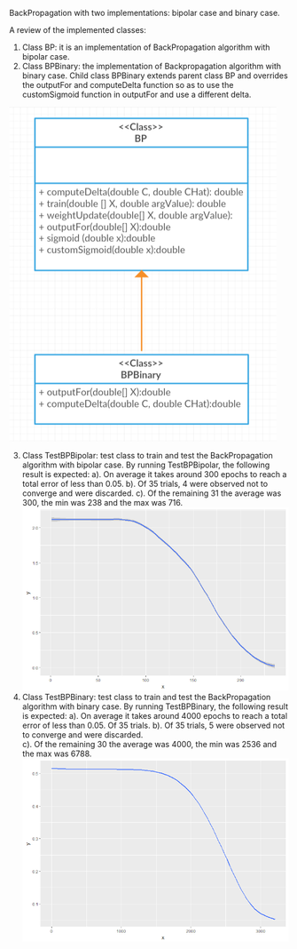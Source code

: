 BackPropagation with two implementations: bipolar case and binary case.

A review of the implemented classes:
1. Class BP: it is an implementation of BackPropagation algorithm with bipolar case.  
2. Class BPBinary: the implementation of Backpropagation algorithm with binary case. 
                 Child class BPBinary extends parent class BP and overrides the outputFor and computeDelta function so as to use the 
                 customSigmoid function in outputFor and use a different delta.
  
![class inheritance](class_inheritance.png)

3. Class TestBPBipolar: test class to train and test the BackPropagation algorithm with bipolar case. 
                 By running TestBPBipolar, the following result is expected:
                   a). On average it takes around 300 epochs to reach a total error of less than 0.05. 
                   b). Of 35 trials, 4 were observed not to converge and were discarded. 
                   c). Of the remaining 31 the average was 300, the min was 238 and the max was 716. 
                   ![total squared error for bipolar representation of XOR problem](bipolar.png)
4. Class TestBPBinary: test class to train and test the BackPropagation algorithm with binary case.
                 By running TestBPBinary, the following result is expected:
                   a). On average it takes around 4000 epochs to reach a total error of less than 0.05. Of 35 trials. 
                   b). Of 35 trials, 5 were observed not to converge and were discarded.   
                   c). Of the remaining 30 the average was 4000, the min was 2536 and the max was 6788. 
                   ![total squared error for binary representation of XOR problem](binary.png)
                 
                

